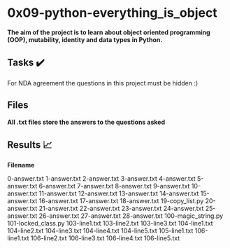 # 0x09-python-everything_is_object

**The aim of the project is to learn about object oriented programming (OOP), mutability, identity and data types in Python.**

## Tasks ✔️
For NDA agreement the questions in this project must be hidden :)

## Files

**All .txt files store the answers to the questions asked**

## Results 📈

**Filename**

0-answer.txt	1-answer.txt	2-answer.txt	3-answer.txt	4-answer.txt
5-answer.txt	6-answer.txt	7-answer.txt	8-answer.txt	9-answer.txt
10-answer.txt	11-answer.txt	12-answer.txt	13-answer.txt	14-answer.txt
15-answer.txt	16-answer.txt	17-answer.txt	18-answer.txt	19-copy_list.py
20-answer.txt	21-answer.txt	22-answer.txt	23-answer.txt	24-answer.txt
25-answer.txt	26-answer.txt	27-answer.txt	28-answer.txt	100-magic_string.py
101-locked_class.py	103-line1.txt	103-line2.txt	103-line3.txt	104-line1.txt
104-line2.txt	104-line3.txt	104-line4.txt	104-line5.txt	105-line1.txt
106-line1.txt	106-line2.txt	106-line3.txt	106-line4.txt	106-line5.txt

